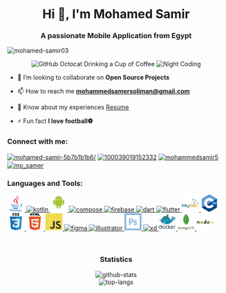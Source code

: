 <h1 align="center">Hi 👋, I'm Mohamed Samir</h1>
<h3 align="center">A passionate Mobile Application from Egypt</h3>

<p align="left"> <img src="https://komarev.com/ghpvc/?username=mohamed-samir03&label=Profile%20views&color=0e75b6&style=flat" alt="mohamed-samir03" /> </p>

<div align=center>
<img src="https://user-images.githubusercontent.com/81251707/170483892-72fd9eee-0d53-4d95-ac49-81e4bc6682d4.png" alt="GitHub Octocat Drinking a Cup of Coffee" width="120" height="120" />
<img alt="Night Coding" src="https://user-images.githubusercontent.com/81251707/226129645-1eba2f35-8fdc-4cbe-a82e-76a09b786c8f.gif" width="200"                     height="200" />
</div>
        
- 👯 I’m looking to collaborate on **Open Source Projects**

- 📫 How to reach me **mohammedsamersoliman@gmail.com**

- 📄 Know about my experiences [Resume](https://drive.google.com/file/d/1QAsH-qZvAdoxKqqr2lo-pgNDCRqm7AzJ/view?usp=sharing)

- ⚡ Fun fact **I love football⚽**      

<h3 align="left">Connect with me:</h3>
<p align="left">
<a href="https://linkedin.com/in/mohamed-samir-5b7b1b1b6/" target="blank"><img align="center" src="https://raw.githubusercontent.com/rahuldkjain/github-profile-readme-generator/master/src/images/icons/Social/linked-in-alt.svg" alt="mohamed-samir-5b7b1b1b6/" height="30" width="40" /></a>
<a href="https://fb.com/https://www.facebook.com/profile.php?id=100039019152332" target="blank"><img align="center" src="https://raw.githubusercontent.com/rahuldkjain/github-profile-readme-generator/master/src/images/icons/Social/facebook.svg" alt="100039019152332" height="30" width="40" /></a>
<a href="https://www.behance.net/mohammedsamir5" target="blank"><img align="center" src="https://raw.githubusercontent.com/rahuldkjain/github-profile-readme-generator/master/src/images/icons/Social/behance.svg" alt="mohammedsamir5" height="30" width="40" /></a>
<a href="https://codeforces.com/profile/https://codeforces.com/profile/mo_samer" target="blank"><img align="center" src="https://raw.githubusercontent.com/rahuldkjain/github-profile-readme-generator/master/src/images/icons/Social/codeforces.svg" alt="mo_samer" height="30" width="40" /></a>
</p>

<h3 align="left">Languages and Tools:</h3>
<p align="left"> <a href="https://www.java.com" target="_blank" rel="noreferrer"> <img src="https://raw.githubusercontent.com/devicons/devicon/master/icons/java/java-original.svg" alt="java" width="40" height="40"/> </a> <a href="https://kotlinlang.org" target="_blank" rel="noreferrer"> <img src="https://www.vectorlogo.zone/logos/kotlinlang/kotlinlang-icon.svg" alt="kotlin" width="40" height="40"/> </a> <a href="https://developer.android.com" target="_blank" rel="noreferrer"> <img src="https://raw.githubusercontent.com/devicons/devicon/master/icons/android/android-original-wordmark.svg" alt="android" width="40" height="40"/> </a><a href="https://developer.android.com/jetpack/compose" target="_blank" rel="noreferrer"> <img src="https://3.bp.blogspot.com/-VVp3WvJvl84/X0Vu6EjYqDI/AAAAAAAAPjU/ZOMKiUlgfg8ok8DY8Hc-ocOvGdB0z86AgCLcBGAsYHQ/s1600/jetpack%2Bcompose%2Bicon_RGB.png" alt="compose" width="40" height="40"/> </a> <a href="https://firebase.google.com/" target="_blank" rel="noreferrer"> <img src="https://seeklogo.com/images/F/firebase-logo-402F407EE0-seeklogo.com.png" alt="firebase" width="40" height="40"/> </a><a href="https://dart.dev" target="_blank" rel="noreferrer"> <img src="https://www.vectorlogo.zone/logos/dartlang/dartlang-icon.svg" alt="dart" width="40" height="40"/> </a> <a href="https://flutter.dev" target="_blank" rel="noreferrer"> <img src="https://www.vectorlogo.zone/logos/flutterio/flutterio-icon.svg" alt="flutter" width="40" height="40"/> </a> <a href="https://www.mysql.com/" target="_blank" rel="noreferrer"> <img src="https://raw.githubusercontent.com/devicons/devicon/master/icons/mysql/mysql-original-wordmark.svg" alt="mysql" width="40" height="40"/> </a><a href="https://www.w3schools.com/cpp/" target="_blank" rel="noreferrer"> <img src="https://raw.githubusercontent.com/devicons/devicon/master/icons/cplusplus/cplusplus-original.svg" alt="cplusplus" width="40" height="40"/> </a> <a href="https://www.w3schools.com/css/" target="_blank" rel="noreferrer"> <img src="https://raw.githubusercontent.com/devicons/devicon/master/icons/css3/css3-original-wordmark.svg" alt="css3" width="40" height="40"/> </a> <a href="https://www.w3.org/html/" target="_blank" rel="noreferrer"> <img src="https://raw.githubusercontent.com/devicons/devicon/master/icons/html5/html5-original-wordmark.svg" alt="html5" width="40" height="40"/> </a>  <a href="https://developer.mozilla.org/en-US/docs/Web/JavaScript" target="_blank" rel="noreferrer"> <img src="https://raw.githubusercontent.com/devicons/devicon/master/icons/javascript/javascript-original.svg" alt="javascript" width="40" height="40"/> </a><a href="https://www.figma.com/" target="_blank" rel="noreferrer"> <img src="https://cdn.icon-icons.com/icons2/2429/PNG/512/figma_logo_icon_147289.png" alt="figma" width="40" height="40"/> </a> <a href="https://www.adobe.com/in/products/illustrator.html" target="_blank" rel="noreferrer"> <img src="https://www.vectorlogo.zone/logos/adobe_illustrator/adobe_illustrator-icon.svg" alt="illustrator" width="40" height="40"/> </a> <a href="https://www.photoshop.com/en" target="_blank" rel="noreferrer"> <img src="https://raw.githubusercontent.com/devicons/devicon/master/icons/photoshop/photoshop-line.svg" alt="photoshop" width="40" height="40"/> </a> <a href="https://www.adobe.com/products/xd.html" target="_blank" rel="noreferrer"> <img src="https://cdn.worldvectorlogo.com/logos/adobe-xd.svg" alt="xd" width="40" height="40"/> </a><a href="https://www.docker.com/" target="_blank" rel="noreferrer"> <img src="https://raw.githubusercontent.com/devicons/devicon/master/icons/docker/docker-original-wordmark.svg" alt="docker" width="40" height="40"/> </a><a href="https://www.mongodb.com/" target="_blank" rel="noreferrer"> <img src="https://raw.githubusercontent.com/devicons/devicon/master/icons/mongodb/mongodb-original-wordmark.svg" alt="mongodb" width="40" height="40"/> </a> <a href="https://nodejs.org" target="_blank" rel="noreferrer"> <img src="https://raw.githubusercontent.com/devicons/devicon/master/icons/nodejs/nodejs-original-wordmark.svg" alt="nodejs" width="40" height="40"/> </a> </p>




<br/>
<h3 align="center">Statistics</h3>
<p align="center">
  <img src="https://github-readme-stats.vercel.app/api?username=Mohamed-samir03&show_icons=true&show_icons=true&theme=radical" alt="github-stats" /> 
  <br/>
  <img src="https://github-readme-stats.vercel.app/api/top-langs/?username=Mohamed-samir03&layout=compact&show_icons=true&theme=radical" alt="top-langs" />
</p>

